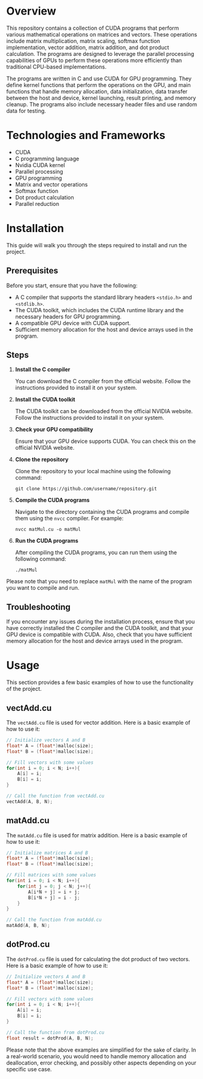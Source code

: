 # Overview

This repository contains a collection of CUDA programs that perform various mathematical operations on matrices and vectors. These operations include matrix multiplication, matrix scaling, softmax function implementation, vector addition, matrix addition, and dot product calculation. The programs are designed to leverage the parallel processing capabilities of GPUs to perform these operations more efficiently than traditional CPU-based implementations.

The programs are written in C and use CUDA for GPU programming. They define kernel functions that perform the operations on the GPU, and main functions that handle memory allocation, data initialization, data transfer between the host and device, kernel launching, result printing, and memory cleanup. The programs also include necessary header files and use random data for testing.

# Technologies and Frameworks

- CUDA
- C programming language
- Nvidia CUDA kernel
- Parallel processing
- GPU programming
- Matrix and vector operations
- Softmax function
- Dot product calculation
- Parallel reduction
# Installation

This guide will walk you through the steps required to install and run the project.

## Prerequisites

Before you start, ensure that you have the following:

- A C compiler that supports the standard library headers `<stdio.h>` and `<stdlib.h>`.
- The CUDA toolkit, which includes the CUDA runtime library and the necessary headers for GPU programming.
- A compatible GPU device with CUDA support.
- Sufficient memory allocation for the host and device arrays used in the program.

## Steps

1. **Install the C compiler**

   You can download the C compiler from the official website. Follow the instructions provided to install it on your system.

2. **Install the CUDA toolkit**

   The CUDA toolkit can be downloaded from the official NVIDIA website. Follow the instructions provided to install it on your system.

3. **Check your GPU compatibility**

   Ensure that your GPU device supports CUDA. You can check this on the official NVIDIA website.

4. **Clone the repository**

   Clone the repository to your local machine using the following command:

   ```
   git clone https://github.com/username/repository.git
   ```

5. **Compile the CUDA programs**

   Navigate to the directory containing the CUDA programs and compile them using the `nvcc` compiler. For example:

   ```
   nvcc matMul.cu -o matMul
   ```

6. **Run the CUDA programs**

   After compiling the CUDA programs, you can run them using the following command:

   ```
   ./matMul
   ```

Please note that you need to replace `matMul` with the name of the program you want to compile and run.

## Troubleshooting

If you encounter any issues during the installation process, ensure that you have correctly installed the C compiler and the CUDA toolkit, and that your GPU device is compatible with CUDA. Also, check that you have sufficient memory allocation for the host and device arrays used in the program.

# Usage

This section provides a few basic examples of how to use the functionality of the project. 

## vectAdd.cu

The `vectAdd.cu` file is used for vector addition. Here is a basic example of how to use it:

```c
// Initialize vectors A and B
float* A = (float*)malloc(size);
float* B = (float*)malloc(size);

// Fill vectors with some values
for(int i = 0; i < N; i++){
    A[i] = i;
    B[i] = i;
}

// Call the function from vectAdd.cu
vectAdd(A, B, N);
```

## matAdd.cu

The `matAdd.cu` file is used for matrix addition. Here is a basic example of how to use it:

```c
// Initialize matrices A and B
float* A = (float*)malloc(size);
float* B = (float*)malloc(size);

// Fill matrices with some values
for(int i = 0; i < N; i++){
    for(int j = 0; j < N; j++){
        A[i*N + j] = i + j;
        B[i*N + j] = i - j;
    }
}

// Call the function from matAdd.cu
matAdd(A, B, N);
```

## dotProd.cu

The `dotProd.cu` file is used for calculating the dot product of two vectors. Here is a basic example of how to use it:

```c
// Initialize vectors A and B
float* A = (float*)malloc(size);
float* B = (float*)malloc(size);

// Fill vectors with some values
for(int i = 0; i < N; i++){
    A[i] = i;
    B[i] = i;
}

// Call the function from dotProd.cu
float result = dotProd(A, B, N);
```

Please note that the above examples are simplified for the sake of clarity. In a real-world scenario, you would need to handle memory allocation and deallocation, error checking, and possibly other aspects depending on your specific use case.
